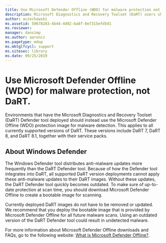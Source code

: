 ```yaml
---
title: Use Microsoft Defender Offline (WDO) for malware protection not DaRT
description: Microsoft Diagnostics and Recovery Toolset (DaRT) users should use Microsoft Defender Offline (WDO) for malware detection
author: aczechowski
ms.assetid: 59678283-4b44-4d02-ba8f-0e7315efd5d1
ms.reviewer: 
manager: dansimp
ms.author: aaroncz
ms.pagetype: mdop
ms.mktglfcycl: support
ms.sitesec: library
ms.date: 09/25/2019
---
```


<!-- was:
# Microsoft Diagnostics and Recovery Toolset (DaRT) users should use Microsoft Defender Offline (WDO) for malware detection-->
# Use Microsoft Defender Offline (WDO) for malware protection, not DaRT.

Environments that have the Microsoft Diagnostics and Recovery Toolset (DaRT) Defender tool deployed should instead use the Microsoft Defender Offline (WDO) protection image for malware detection. This applies to all currently supported versions of DaRT. These versions include DaRT 7, DaRT 8, and DaRT 8.1, together with their service packs.

## About Windows Defender


The Windows Defender tool distributes anti-malware updates more frequently than the DaRT Defender tool. Because of how the Defender tool integrates into DaRT, all supported DaRT version deployments cannot apply these anti-malware updates to their DaRT images. Without these updates, the DaRT Defender tool quickly becomes outdated. To make sure of up-to-date protection at scan time, you should download Microsoft Defender Offline to create a bootable image for scanning.

Currently deployed DaRT images do not have to be removed or updated. We recommend that you deploy the bootable image that is provided by Microsoft Defender Offline for all future malware scans. Using an outdated version of the DaRT Defender tool could result in undetected malware.

For more information about Microsoft Defender Offline downloads and FAQs, go to the following website: [What is Microsoft Defender Offline?](https://go.microsoft.com/fwlink/p/?LinkId=394127).

 

 






